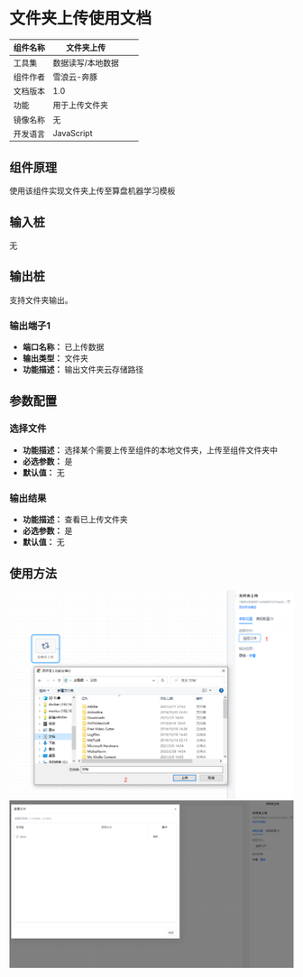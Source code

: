 # 文件夹上传使用文档
| 组件名称 | 文件夹上传 |  |  |
| --- | --- | --- | --- |
| 工具集 | 数据读写/本地数据 |  |  |
| 组件作者 | 雪浪云-奔豚 |  |  |
| 文档版本 | 1.0 |  |  |
| 功能 | 用于上传文件夹 |  |  |
| 镜像名称 | 无 |  |  |
| 开发语言 | JavaScript |  |  |

## 组件原理
使用该组件实现文件夹上传至算盘机器学习模板

## 输入桩
无

## 输出桩
支持文件夹输出。
### 输出端子1

- **端口名称：** 已上传数据
- **输出类型：** 文件夹
- **功能描述：** 输出文件夹云存储路径

## 参数配置
### 选择文件

- **功能描述：** 选择某个需要上传至组件的本地文件夹，上传至组件文件夹中
- **必选参数：** 是
- **默认值：** 无

### 输出结果

- **功能描述：** 查看已上传文件夹
- **必选参数：** 是
- **默认值：** 无

## 使用方法
![](./img/文件夹上传1.png)
![](./img/文件夹上传2.png)
